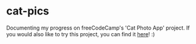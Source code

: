# cat-pics
Documenting my progress on freeCodeCamp's 'Cat Photo App' project.
If you would also like to try this project, you can find it [here](https://www.freecodecamp.org/learn/2022/responsive-web-design/learn-html-by-building-a-cat-photo-app)! :)
